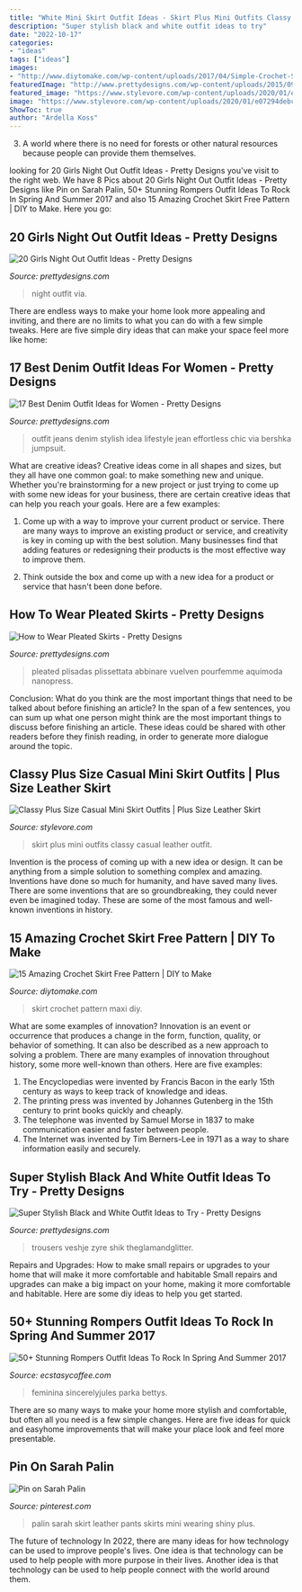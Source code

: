 ```yaml
---
title: "White Mini Skirt Outfit Ideas - Skirt Plus Mini Outfits Classy Casual Leather Outfit"
description: "Super stylish black and white outfit ideas to try"
date: "2022-10-17"
categories:
- "ideas"
tags: ["ideas"]
images:
- "http://www.diytomake.com/wp-content/uploads/2017/04/Simple-Crochet-Skirt.jpg"
featuredImage: "http://www.prettydesigns.com/wp-content/uploads/2015/09/20-girls-night-out-outfit-ideas13.jpg"
featured_image: "https://www.stylevore.com/wp-content/uploads/2020/01/e07294debcf421e44da98a5c7234ce06.jpg"
image: "https://www.stylevore.com/wp-content/uploads/2020/01/e07294debcf421e44da98a5c7234ce06.jpg"
ShowToc: true
author: "Ardella Koss"
---
```



3. A world where there is no need for forests or other natural resources because people can provide them themselves. 

	

		
looking for 20 Girls Night Out Outfit Ideas - Pretty Designs you've visit to the right web. We have 8 Pics about 20 Girls Night Out Outfit Ideas - Pretty Designs like Pin on Sarah Palin, 50+ Stunning Rompers Outfit Ideas To Rock In Spring And Summer 2017 and also 15 Amazing Crochet Skirt Free Pattern | DIY to Make. Here you go:
		
    
## 20 Girls Night Out Outfit Ideas - Pretty Designs

<img loading=lazy src="http://www.prettydesigns.com/wp-content/uploads/2015/09/20-girls-night-out-outfit-ideas13.jpg" onerror="this.onerror=null;this.src='https://tse3.mm.bing.net/th?id=OIP.rC3VmS2Bjcmu6NIu55275QHaLH&amp;pid=15.1';" alt="20 Girls Night Out Outfit Ideas - Pretty Designs">

_Source: prettydesigns.com_

>night outfit via. 

	

There are endless ways to make your home look more appealing and inviting, and there are no limits to what you can do with a few simple tweaks. Here are five simple diry ideas that can make your space feel more like home:

    
## 17 Best Denim Outfit Ideas For Women - Pretty Designs

<img loading=lazy src="https://www.prettydesigns.com/wp-content/uploads/2014/05/Stylish-Outfit-Idea-with-Jeans.jpg" onerror="this.onerror=null;this.src='https://tse1.mm.bing.net/th?id=OIP.KnbzMQJUEi18T4biJBpIrAHaK3&amp;pid=15.1';" alt="17 Best Denim Outfit Ideas for Women - Pretty Designs">

_Source: prettydesigns.com_

>outfit jeans denim stylish idea lifestyle jean effortless chic via bershka jumpsuit. 

	

What are creative ideas?
Creative ideas come in all shapes and sizes, but they all have one common goal: to make something new and unique. Whether you're brainstorming for a new project or just trying to come up with some new ideas for your business, there are certain creative ideas that can help you reach your goals. Here are a few examples: 
1. Come up with a way to improve your current product or service. There are many ways to improve an existing product or service, and creativity is key in coming up with the best solution. Many businesses find that adding features or redesigning their products is the most effective way to improve them. 

2. Think outside the box and come up with a new idea for a product or service that hasn't been done before.

    
## How To Wear Pleated Skirts - Pretty Designs

<img loading=lazy src="http://www.prettydesigns.com/wp-content/uploads/2014/05/Beige-Pleated-Skirt-Outfit-Idea.jpg" onerror="this.onerror=null;this.src='https://tse4.mm.bing.net/th?id=OIP.cDA8wY2ayhQPjrJAdvt2NAHaLH&amp;pid=15.1';" alt="How to Wear Pleated Skirts - Pretty Designs">

_Source: prettydesigns.com_

>pleated plisadas plissettata abbinare vuelven pourfemme aquimoda nanopress. 

	

Conclusion: What do you think are the most important things that need to be talked about before finishing an article?
In the span of a few sentences, you can sum up what one person might think are the most important things to discuss before finishing an article. These ideas could be shared with other readers before they finish reading, in order to generate more dialogue around the topic.

    
## Classy Plus Size Casual Mini Skirt Outfits | Plus Size Leather Skirt

<img loading=lazy src="https://www.stylevore.com/wp-content/uploads/2020/01/e07294debcf421e44da98a5c7234ce06.jpg" onerror="this.onerror=null;this.src='https://tse4.mm.bing.net/th?id=OIP.eouUQQCnwgMt_E7V_eziFAHaLH&amp;pid=15.1';" alt="Classy Plus Size Casual Mini Skirt Outfits | Plus Size Leather Skirt">

_Source: stylevore.com_

>skirt plus mini outfits classy casual leather outfit. 

	

Invention is the process of coming up with a new idea or design. It can be anything from a simple solution to something complex and amazing. Inventions have done so much for humanity, and have saved many lives. There are some inventions that are so groundbreaking, they could never even be imagined today. These are some of the most famous and well-known inventions in history.

    
## 15 Amazing Crochet Skirt Free Pattern | DIY To Make

<img loading=lazy src="http://www.diytomake.com/wp-content/uploads/2017/04/Simple-Crochet-Skirt.jpg" onerror="this.onerror=null;this.src='https://tse1.mm.bing.net/th?id=OIP.SwF_oRFLHUHdnPh2wrvENwHaKA&amp;pid=15.1';" alt="15 Amazing Crochet Skirt Free Pattern | DIY to Make">

_Source: diytomake.com_

>skirt crochet pattern maxi diy. 

	

What are some examples of innovation?
Innovation is an event or occurrence that produces a change in the form, function, quality, or behavior of something. It can also be described as a new approach to solving a problem. There are many examples of innovation throughout history, some more well-known than others. Here are five examples:
1. The Encyclopedias were invented by Francis Bacon in the early 15th century as ways to keep track of knowledge and ideas.
2. The printing press was invented by Johannes Gutenberg in the 15th century to print books quickly and cheaply.
3. The telephone was invented by Samuel Morse in 1837 to make communication easier and faster between people. 
4. The Internet was invented by Tim Berners-Lee in 1971 as a way to share information easily and securely. 

    
## Super Stylish Black And White Outfit Ideas To Try - Pretty Designs

<img loading=lazy src="http://www.prettydesigns.com/wp-content/uploads/2014/08/White-Blouse-with-Black-Palazzo.jpg" onerror="this.onerror=null;this.src='https://tse1.mm.bing.net/th?id=OIP.BM3oHmP65f8HPc4K1kThjAHaLH&amp;pid=15.1';" alt="Super Stylish Black and White Outfit Ideas to Try - Pretty Designs">

_Source: prettydesigns.com_

>trousers veshje zyre shik theglamandglitter. 

	

Repairs and Upgrades: How to make small repairs or upgrades to your home that will make it more comfortable and habitable
Small repairs and upgrades can make a big impact on your home, making it more comfortable and habitable. Here are some diy ideas to help you get started.

    
## 50+ Stunning Rompers Outfit Ideas To Rock In Spring And Summer 2017

<img loading=lazy src="https://www.ecstasycoffee.com/wp-content/uploads/2016/12/Romper-Outfit-Ideas4.jpg" onerror="this.onerror=null;this.src='https://tse2.mm.bing.net/th?id=OIP.xMz6Fmj6AulEZnv2UP7ydgHaLK&amp;pid=15.1';" alt="50+ Stunning Rompers Outfit Ideas To Rock In Spring And Summer 2017">

_Source: ecstasycoffee.com_

>feminina sincerelyjules parka bettys. 

	

There are so many ways to make your home more stylish and comfortable, but often all you need is a few simple changes. Here are five ideas for quick and easyhome improvements that will make your place look and feel more presentable.

    
## Pin On Sarah Palin

<img loading=lazy src="https://i.pinimg.com/736x/22/68/05/226805c52ae7aacd962d604212057fb4--sarah-palin-skirt-pants.jpg" onerror="this.onerror=null;this.src='https://tse1.mm.bing.net/th?id=OIP.3gudRVGGr7wsuS9z-ffPGQHaMg&amp;pid=15.1';" alt="Pin on Sarah Palin">

_Source: pinterest.com_

>palin sarah skirt leather pants skirts mini wearing shiny plus. 

	

The future of technology
In 2022, there are many ideas for how technology can be used to improve people's lives. One idea is that technology can be used to help people with more purpose in their lives. Another idea is that technology can be used to help people connect with the world around them.

